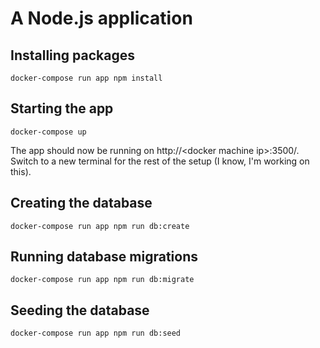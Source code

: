 # A Node.js application

## Installing packages

```
docker-compose run app npm install
```

## Starting the app

```
docker-compose up
```

The app should now be running on http://\<docker machine ip>:3500/. Switch to a new terminal for the rest of the setup (I know, I'm working on this).

## Creating the database

```
docker-compose run app npm run db:create
```

## Running database migrations

```
docker-compose run app npm run db:migrate
```

## Seeding the database

```
docker-compose run app npm run db:seed
```
